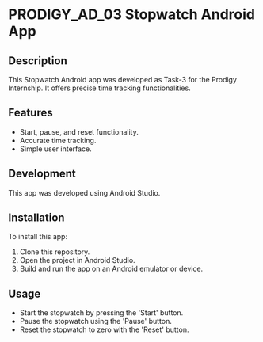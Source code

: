 # PRODIGY_AD_03   Stopwatch Android App



## Description
This Stopwatch Android app was developed as Task-3 for the Prodigy Internship. It offers precise time tracking functionalities.

## Features
- Start, pause, and reset functionality.
- Accurate time tracking.
- Simple user interface.

## Development
This app was developed using Android Studio.

## Installation
To install this app:
1. Clone this repository.
2. Open the project in Android Studio.
3. Build and run the app on an Android emulator or device.

## Usage
- Start the stopwatch by pressing the 'Start' button.
- Pause the stopwatch using the 'Pause' button.
- Reset the stopwatch to zero with the 'Reset' button.

